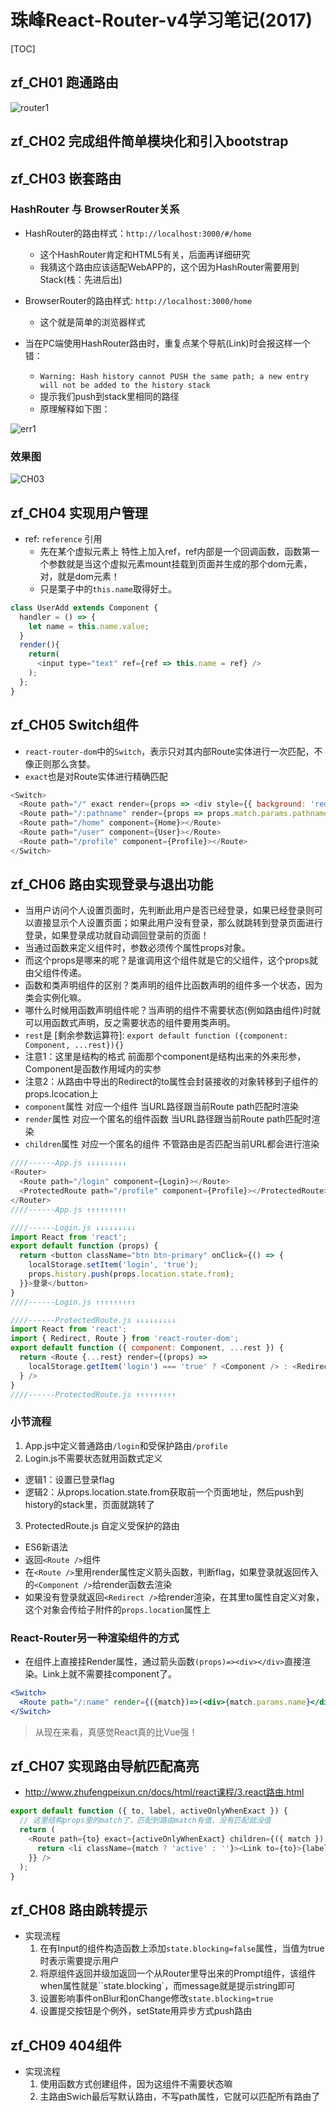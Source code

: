 # 珠峰React-Router-v4学习笔记(2017)

[TOC]

## zf_CH01 跑通路由

![router1](http://ofx24fene.bkt.clouddn.com//img/react/Router1.png)

## zf_CH02 完成组件简单模块化和引入bootstrap

## zf_CH03 嵌套路由

### HashRouter 与 BrowserRouter关系

- HashRouter的路由样式：`http://localhost:3000/#/home`
  - 这个HashRouter肯定和HTML5有关，后面再详细研究
  - 我猜这个路由应该适配WebAPP的，这个因为HashRouter需要用到Stack(栈：先进后出)
- BrowserRouter的路由样式: `http://localhost:3000/home`
  - 这个就是简单的浏览器样式

- 当在PC端使用HashRouter路由时，重复点某个导航(Link)时会报这样一个错：
  - `Warning: Hash history cannot PUSH the same path; a new entry will not be added to the history stack`
  - 提示我们push到stack里相同的路径
  - 原理解释如下图：

![err1](http://ofx24fene.bkt.clouddn.com//img/react/react_router_stack.png)

### 效果图
![CH03](http://ofx24fene.bkt.clouddn.com//img/react/zf_router03.gif)

## zf_CH04 实现用户管理

- ref: `reference` 引用
  - 先在某个虚拟元素上 特性上加入ref，ref内部是一个回调函数，函数第一个参数就是当这个虚拟元素mount挂载到页面并生成的那个dom元素，对，就是dom元素！
  - 只是栗子中的`this.name`取得好土。

```js
class UserAdd extends Component {
  handler = () => {
    let name = this.name.value;
  }
  render(){
    return(
      <input type="text" ref={ref => this.name = ref} />
    );
  };
}
```

## zf_CH05 Switch组件

- `react-router-dom`中的`Switch`，表示只对其内部Route实体进行一次匹配，不像正则那么贪婪。
- `exact`也是对Route实体进行精确匹配

```js
<Switch>
  <Route path="/" exact render={props => <div style={{ background: 'red' }}>首页</div>}></Route>
  <Route path="/:pathname" render={props => props.match.params.pathname}></Route>
  <Route path="/home" component={Home}></Route>
  <Route path="/user" component={User}></Route>
  <Route path="/profile" component={Profile}></Route>
</Switch>
```

## zf_CH06 路由实现登录与退出功能

- 当用户访问个人设置页面时，先判断此用户是否已经登录，如果已经登录则可以直接显示个人设置页面；如果此用户没有登录，那么就跳转到登录页面进行登录，如果登录成功就自动调回登录前的页面！
- 当通过函数来定义组件时，参数必须传个属性props对象。
- 而这个props是哪来的呢？是谁调用这个组件就是它的父组件，这个props就由父组件传递。
- 函数和类声明组件的区别？类声明的组件比函数声明的组件多一个状态，因为类会实例化嘛。
- 哪什么时候用函数声明组件呢？当声明的组件不需要状态(例如路由组件)时就可以用函数式声明，反之需要状态的组件要用类声明。
- `rest`是 [剩余参数运算符]: `export default function ({component: Component, ...rest}){}`
- 注意1：这里是结构的格式 前面那个component是结构出来的外来形参，Component是函数作用域内的实参
- 注意2：从路由中导出的Redirect的to属性会封装接收的对象转移到子组件的props.lcocation上
- `component`属性 对应一个组件 当URL路径跟当前Route path匹配时渲染
- `render`属性 对应一个匿名的组件函数 当URL路径跟当前Route path匹配时渲染
- `children`属性 对应一个匿名的组件 不管路由是否匹配当前URL都会进行渲染

```js
////------App.js ↓↓↓↓↓↓↓↓↓
<Router>
  <Route path="/login" component={Login}></Route>
  <ProtectedRoute path="/profile" component={Profile}></ProtectedRoute>
</Router>
////------App.js ↑↑↑↑↑↑↑↑↑

////------Login.js ↓↓↓↓↓↓↓↓↓
import React from 'react';
export default function (props) {
  return <button className="btn btn-primary" onClick={() => {
    localStorage.setItem('login', 'true');
    props.history.push(props.location.state.from);
  }}>登录</button>
}
////------Login.js ↑↑↑↑↑↑↑↑↑

////------ProtectedRoute.js ↓↓↓↓↓↓↓↓↓
import React from 'react';
import { Redirect, Route } from 'react-router-dom';
export default function ({ component: Component, ...rest }) {
  return <Route {...rest} render={(props) =>
    localStorage.getItem('login') === 'true' ? <Component /> : <Redirect to={{ pathname: '/login', state: { from: props.location.pathname } }} />
  } />
}
////------ProtectedRoute.js ↑↑↑↑↑↑↑↑↑
```

### 小节流程

1. App.js中定义普通路由`/login`和受保护路由`/profile`
2. Login.js不需要状态就用函数式定义
  - 逻辑1：设置已登录flag
  - 逻辑2：从props.location.state.from获取前一个页面地址，然后push到history的stack里，页面就跳转了
3. ProtectedRoute.js 自定义受保护的路由
  - ES6新语法
  - 返回`<Route />`组件
  - 在`<Route />`里用render属性定义箭头函数，判断flag，如果登录就返回传入的`<Component />`给render函数去渲染
  - 如果没有登录就返回`<Redirect />`给render渲染，在其里to属性自定义对象，这个对象会传给子附件的`props.location`属性上

### React-Router另一种渲染组件的方式 

- 在组件上直接挂Render属性，通过箭头函数`(props)=><div></div>`直接渲染。Link上就不需要挂component了。

```jsx
<Switch>
  <Route path="/:name" render={({match})=>(<div>{match.params.name}</div>)}/>
</Switch>
```

> 从现在来看，真感觉React真的比Vue强！

## zf_CH07 实现路由导航匹配高亮

- http://www.zhufengpeixun.cn/docs/html/react课程/3.react路由.html

```js
export default function ({ to, label, activeOnlyWhenExact }) {
  // 这里结构props里的match了，匹配到路由match有值，没有匹配就没值 
  return (
    <Route path={to} exact={activeOnlyWhenExact} children={({ match }) => {
      return <li className={match ? 'active' : ''}><Link to={to}>{label}</Link></li>
    }} />
  );
}
```

## zf_CH08 路由跳转提示

- 实现流程
  1. 在有Input的组件构造函数上添加`state.blocking=false`属性，当值为true时表示需要提示用户
  2. 将原组件返回并级加返回一个从Router里导出来的Prompt组件，该组件when属性就是``state.blocking`，而message就是提示string即可
  3. 设置影响事件onBlur和onChange修改`state.blocking=true`
  4. 设置提交按钮是个例外，setState用异步方式push路由

## zf_CH09 404组件

- 实现流程
  1. 使用函数方式创建组件，因为这组件不需要状态嘛
  2. 主路由Swich最后写默认路由，不写path属性，它就可以匹配所有路由了